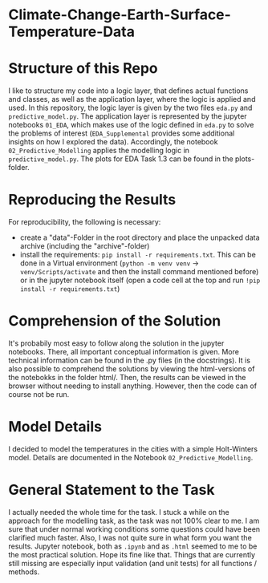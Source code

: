 # Climate-Change-Earth-Surface-Temperature-Data

# Structure of this Repo
I like to structure my code into a logic layer, that defines actual functions and classes, as well as the application layer, where the logic is applied and used. In this repository, the logic layer is given by the two files `eda.py` and `predictive_model.py`. The application layer is represented by the jupyter notebooks `01_EDA`, which makes use of the logic defined in `eda.py` to solve the problems of interest (`EDA_Supplemental` provides some additional insights on how I explored the data). Accordingly, the notebook `02_Predictive_Modelling` applies the modelling logic in `predictive_model.py`. The plots for EDA Task 1.3 can be found in the plots-folder. 

# Reproducing the Results
For reproducibility, the following is necessary:
- create a "data"-Folder in the root directory and place the unpacked data archive (including the "archive"-folder)
- install the requirements: `pip install -r requirements.txt`. This can be done in a Virtual environment (`python -m venv venv` -> `venv/Scripts/activate` and then the install command mentioned before) or in the jupyter notebook itself (open a code cell at the top and run `!pip install -r requirements.txt`)

# Comprehension of the Solution
It's probabily most easy to follow along the solution in the jupyter notebooks. There, all important conceptual information is given. More technical information can be found in the .py files (in the docstrings). It is also possible to comprehend the solutions by viewing the html-versions of the notebokks in the folder html/. Then, the results can be viewed in the browser without needing to install anything. However, then the code can of course not be run.

# Model Details
I decided to model the temperatures in the cities with a simple Holt-Winters model. Details are documented in the Notebook `02_Predictive_Modelling`.

# General Statement to the Task
I actually needed the whole time for the task. I stuck a while on the approach for the modelling task, as the task was not 100% clear to me. I am sure that under normal working conditions some questions could have been clarified much faster. Also, I was not quite sure in what form you want the results. Jupyter notebook, both as `.ipynb` and as `.html` seemed to me to be the most practical solution. Hope its fine like that. Things that are currently still missing are especially input validation (and unit tests) for all functions / methods.
